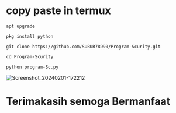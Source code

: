 # copy paste in termux

```
apt upgrade

pkg install python

git clone https://github.com/SUBUR78990/Program-Scurity.git

cd Program-Scurity

python program-Sc.py

```



![Screenshot_20240201-172212](https://github.com/user-attachments/assets/ca5a4b92-52d0-4bf9-b831-6397d3765c19)



# Terimakasih semoga Bermanfaat 
